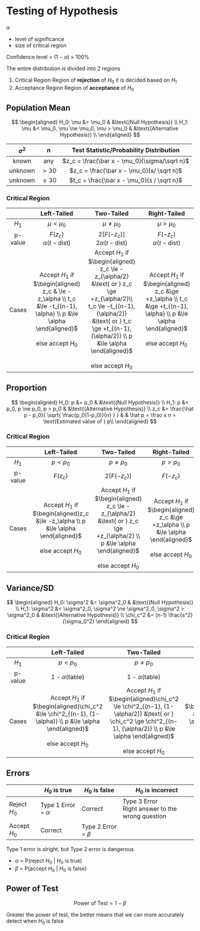 # Testing of Hypothesis

$\alpha$

- level of significance
- size of critical region

Confidence level = $(1-\alpha) \times 100 \%$

The entire distribution is divided into 2 regions

1. Critical Region
   Region of **rejection** of $H_0$
   it is decided based on $H_1$
2. Acceptance Region
   Region of **acceptance** of $H_0$

## Population Mean

$$
\begin{aligned}
H_0: \mu &= \mu_0 & &\text{(Null Hypothesis)} \\
H_1: \mu &< \mu_0, \mu \ne \mu_0, \mu > \mu_0 & &\text{(Alternative Hypothesis)} \\
\end{aligned}
$$

| $\sigma^2$ |   $n$    |    Test Statistic/Probability Distribution     |
| :--------: | :------: | :--------------------------------------------: |
|   known    |   any    | $z_c = \frac{\bar x - \mu_0}{\sigma/\sqrt n}$ |
|  unknown   |  $>30$   |  $z_c = \frac{\bar x - \mu_0}{s/ \sqrt n}$   |
|  unknown   | $\le 30$ |  $t_c = \frac{\bar x - \mu_0}{s / \sqrt n}$  |

### Critical Region

|         |                         Left-Tailed                          |                          Two-Tailed                          |                         Right-Tailed                         |
| :-----: | :----------------------------------------------------------: | :----------------------------------------------------------: | :----------------------------------------------------------: |
|  $H_1$  |                        $\mu < \mu_0$                         |                       $\mu \ne \mu_0$                        |                        $\mu > \mu_0$                         |
| p-value |              $F(z_c)$ <br /> $\alpha(t-\text{dist})$               |           $2[ F(-z_c) ]$ <br /> $2 \alpha(t-\text{dist})$           |              $F(-z_c)$ <br /> $\alpha(t-\text{dist})$              |
|  Cases  | Accept $H_1$ if <br />$\begin{aligned} z_c & \le -z_\alpha \\ t_c &\le -t_{(n-1), \alpha} \\ p &\le \alpha \end{aligned}$<br /><br />else accept $H_0$ | Accept $H_1$ if <br />$\begin{aligned} z_c \le -z_{\alpha/2} &\text{ or } z_c \ge +z_{\alpha/2}\\ t_c \le -t_{(n-1), (\alpha/2)} &\text{ or } t_c \ge +t_{(n-1), (\alpha/2)} \\ p &\le \alpha \end{aligned}$<br /><br />else accept $H_0$ | Accept $H_1$ if <br />$\begin{aligned} z_c &\ge +z_\alpha \\ t_c &\ge +t_{(n-1), \alpha} \\ p &\le \alpha \end{aligned}$<br /><br />else accept $H_0$ |

## Proportion

$$
\begin{aligned}
H_0: p &= p_0 & &\text{(Null Hypothesis)} \\
H_1: p &< p_0, p \ne p_0, p > p_0 & &\text{(Alternative Hypothesis)} \\
z_c &= \frac{\hat p - p_0}{
	\sqrt{ \frac{p_0(1-p_0)}{n} }
} & & \hat p = \frac x n = \text{Estimated value of } p\\
\end{aligned}
$$

### Critical Region

|         |                         Left-Tailed                          |                          Two-Tailed                          |                         Right-Tailed                         |
| :-----: | :----------------------------------------------------------: | :----------------------------------------------------------: | :----------------------------------------------------------: |
|  $H_1$  |                          $p < p_0$                           |                         $p \ne p_0$                          |                          $p > p_0$                           |
| p-value |                           $F(z_c)$                           |                        $2[ F(-z_c) ]$                        |                          $F(-z_c)$                           |
|  Cases  | Accept $H_1$ if <br />$\begin{aligned}z_c &\le -z_\alpha \\ p &\le \alpha \end{aligned}$<br /><br />else accept $H_0$ | Accept $H_1$ if <br />$\begin{aligned} z_c \le -z_{\alpha/2} &\text{ or } z_c \ge +z_{\alpha/2} \\ p &\le \alpha \end{aligned}$<br /><br />else accept $H_0$ | Accept $H_1$ if <br />$\begin{aligned} z_c &\ge +z_\alpha \\ p &\le \alpha \end{aligned}$<br /><br />else accept $H_0$ |

## Variance/SD

$$
\begin{aligned}
H_0: \sigma^2 &= \sigma^2_0 & &\text{(Null Hypothesis)} \\
H_1: \sigma^2 &< \sigma^2_0, \sigma^2 \ne \sigma^2_0, \sigma^2 > \sigma^2_0 & &\text{(Alternative Hypothesis)} \\
\chi_c^2 &= (n-1) \frac{s^2}{\sigma_0^2}
\end{aligned}
$$

### Critical Region

|         |                         Left-Tailed                          |                          Two-Tailed                          |                         Right-Tailed                         |
| :-----: | :----------------------------------------------------------: | :----------------------------------------------------------: | :----------------------------------------------------------: |
|  $H_1$  |                          $p < p_0$                           |                         $p \ne p_0$                          |                          $p > p_0$                           |
| p-value |                     1 - $\alpha$(table)                      |                     1 - $\alpha$(table)                      |                     1 - $\alpha$(table)                      |
|  Cases  | Accept $H_1$ if <br />$\begin{aligned}\chi_c^2 &\le \chi^2_{(n-1), (1-\alpha)}  \\ p &\le \alpha \end{aligned}$<br /><br />else accept $H_0$ | Accept $H_1$ if <br />$\begin{aligned}\chi_c^2 \le \chi^2_{(n-1), (1-\alpha/2)} &\text{ or } \chi_c^2 \ge \chi^2_{(n-1), (\alpha/2)} \\ p &\le \alpha \end{aligned}$<br /><br />else accept $H_0$ | Accept $H_1$ if <br />$\begin{aligned}\chi_c^2 &\ge \chi^2_{(n-1), \alpha}  \\ p &\le \alpha \end{aligned}$<br /><br />else accept $H_0$ |

## Errors

|              | $H_0$ is true           | $H_0$ is false         | $H_0$ is incorrect                                   |
| ------------ | ----------------------- | ---------------------- | ---------------------------------------------------- |
| Reject $H_0$ | Type 1 Error = $\alpha$ | Correct                | Type 3 Error<br />Right answer to the wrong question |
| Accept $H_0$ | Correct                 | Type 2 Error = $\beta$ |                                                      |

Type 1 error is alright, but Type 2 error is dangerous

- $\alpha$ = P(reject $H_0$ | $H_0$ is true)
- $\beta$ = P(accept $H_0$ | $H_0$ is false)

## Power of Test

$$
\text{Power of Test} = 1 - \beta
$$

Greater the power of test, the better
means that we can more accurately detect when $H_0$ is false
